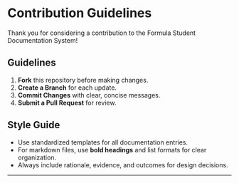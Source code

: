 
# Contribution Guidelines

Thank you for considering a contribution to the Formula Student Documentation System!

## Guidelines

1. **Fork** this repository before making changes.
2. **Create a Branch** for each update.
3. **Commit Changes** with clear, concise messages.
4. **Submit a Pull Request** for review.

## Style Guide

- Use standardized templates for all documentation entries.
- For markdown files, use **bold headings** and list formats for clear organization.
- Always include rationale, evidence, and outcomes for design decisions.

---
